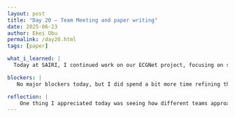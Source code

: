 ```yaml
---
layout: post
title: "Day 20 – Team Meeting and paper writing"
date: 2025-06-23
author: Ekei Obu 
permalink: /day20.html
tags: [paper]

what_i_learned: |
  Today at SAIRI, I continued work on our ECGNet project, focusing on strengthening the literature review. I reviewed another study that explored machine learning methods for cardiovascular disease (CVD) classification and  broke it down into what the researchers worked on, what method they used, and what results they achieved. I then tailored the summary to fit our literature review section and made sure it aligned with the format we’ve been using, with three clear paragraphs for consistency and clarity.

blockers: |
   No major blockers today, but I did spend a bit more time refining the language to make sure it’s research-appropriate while still easy to digest. Writing for both technical audiences and general readers is a balance I’m  still learning to strike.

reflection: |
    One thing I appreciated today was seeing how different teams approach CVD detection. It reminded me that while the tools may vary—from convolutional neural networks to hybrid systems—the goal is the same: earlier, more accurate diagnosis. That reaffirmed why our project matters. This process reminded me of the importance of building on existing knowledge rather than starting from scratch. It also challenged me to think critically, asking not just what they did, but why they chose certain methods and how effective those decisions were. Overall, I’m learning how to better position our project within the larger research conversation and contribute something meaningful.
---
```

